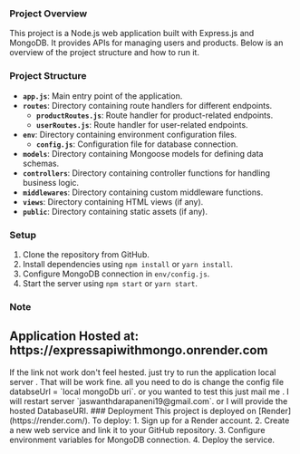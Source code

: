### Project Overview

This project is a Node.js web application built with Express.js and MongoDB. It provides APIs for managing users and products. Below is an overview of the project structure and how to run it.


### Project Structure

- **`app.js`**: Main entry point of the application.
- **`routes`**: Directory containing route handlers for different endpoints.
  - **`productRoutes.js`**: Route handler for product-related endpoints.
  - **`userRoutes.js`**: Route handler for user-related endpoints.
- **`env`**: Directory containing environment configuration files.
  - **`config.js`**: Configuration file for database connection.
- **`models`**: Directory containing Mongoose models for defining data schemas.
- **`controllers`**: Directory containing controller functions for handling business logic.
- **`middlewares`**: Directory containing custom middleware functions.
- **`views`**: Directory containing HTML views (if any).
- **`public`**: Directory containing static assets (if any).

### Setup

1. Clone the repository from GitHub.
2. Install dependencies using `npm install` or `yarn install`.
3. Configure MongoDB connection in `env/config.js`.
4. Start the server using `npm start` or `yarn start`.


### Note
<h2>Application Hosted at: <a>https://expressapiwithmongo.onrender.com</a></h2>
If the link not work don't feel hested. just try to run the application local server . That will be work fine. all you need to do is change the config file
databseUrl = `local mongoDb uri`. 
or 
you wanted to test this just mail me . I will restart server `jaswanthdarapaneni19@gmail.com`.
or 
I will provide the hosted DatabaseURI.
### Deployment
This project is deployed on [Render](https://render.com/). To deploy:
1. Sign up for a Render account.
2. Create a new web service and link it to your GitHub repository.
3. Configure environment variables for MongoDB connection.
4. Deploy the service.


